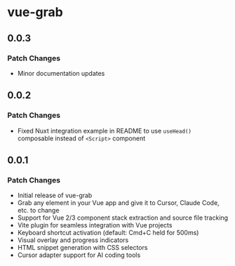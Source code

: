 # vue-grab

## 0.0.3

### Patch Changes

- Minor documentation updates

## 0.0.2

### Patch Changes

- Fixed Nuxt integration example in README to use `useHead()` composable instead of `<Script>` component

## 0.0.1

### Patch Changes

- Initial release of vue-grab
- Grab any element in your Vue app and give it to Cursor, Claude Code, etc. to change
- Support for Vue 2/3 component stack extraction and source file tracking
- Vite plugin for seamless integration with Vue projects
- Keyboard shortcut activation (default: Cmd+C held for 500ms)
- Visual overlay and progress indicators
- HTML snippet generation with CSS selectors
- Cursor adapter support for AI coding tools
